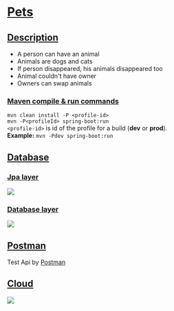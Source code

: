 # [Pets](#Pets)

## [Description](#Description)
* A person can have an animal
* Animals are dogs and cats
* If person disappeared, his animals disappeared too
* Animal couldn't have owner
* Owners can swap animals

### [Maven compile & run commands](#Maven_compile_and_run_commands)
```mvn clean install -P <profile-id>```  
```mvn -P<profileId> spring-boot:run```  
`<profile-id>` is id of the profile for a build (**dev** or **prod**).  
**Example:** `mvn -Pdev spring-boot:run`


## [Database](#Database)
### [Jpa layer](#Jpa_layer)

![](docs/img/entity.png)

### [Database layer](#Database_layer)

![](docs/img/database_diagram.png)

## [Postman](#Postman)
Test Api by [Postman](docs/postman/Pets%20api.postman_collection.json)

## [Cloud](#Cloud)
![](docs/img/ondemand.com.png)


